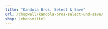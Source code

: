 ```yaml
---
title: "Kandola Bros. Select & Save"
url: /chopwell/kandola-bros-select-und-save/
shop: Lebensmittel
---
```

